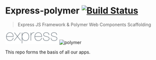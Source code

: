 # Express-polymer [![Build Status](https://travis-ci.com/bgordon01/express-polymer-cordova.svg?token=e79AfKUwrEdw7BocxGKW&branch=master)](https://travis-ci.com/bgordon01/express-polymer-cordova)
> Express JS Framework & Polymer Web Components Scaffolding 

![express](https://raw.githubusercontent.com/bgordon01/express-polymer/develop/expressLogo.png) ![polymer](https://rawgit.com/bgordon01/express-polymer/develop/polymerLogo.svg)


This repo forms the basis of all our apps.
